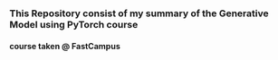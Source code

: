 ### This Repository consist of my summary of the Generative Model using PyTorch course
#### course taken @ FastCampus
